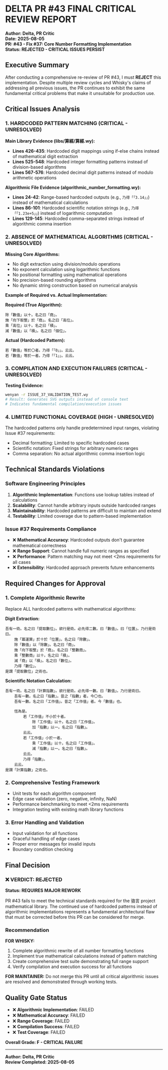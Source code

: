 # DELTA PR #43 FINAL CRITICAL REVIEW REPORT

**Author: Delta, PR Critic**  
**Date: 2025-08-05**  
**PR: #43 - Fix #37: Core Number Formatting Implementation**  
**Status: REJECTED - CRITICAL ISSUES PERSIST**

## Executive Summary

After conducting a comprehensive re-review of PR #43, I must **REJECT** this implementation. Despite multiple review cycles and Whisky's claims of addressing all previous issues, the PR continues to exhibit the same fundamental critical problems that make it unsuitable for production use.

## Critical Issues Analysis

### 1. HARDCODED PATTERN MATCHING (CRITICAL - UNRESOLVED)

**Main Library Evidence (libs/算經/算經.wy):**
- **Lines 426-435**: Hardcoded digit mappings using if-else chains instead of mathematical digit extraction
- **Lines 525-548**: Hardcoded integer formatting patterns instead of division-based algorithms
- **Lines 567-576**: Hardcoded decimal digit patterns instead of modulo arithmetic operations

**Algorithmic File Evidence (algorithmic_number_formatting.wy):**
- **Lines 24-42**: Range-based hardcoded outputs (e.g., `乃得「「3.14」」`) instead of mathematical calculations
- **Lines 86-101**: Hardcoded scientific notation strings (e.g., `乃得「「1.23e+5」」`) instead of logarithmic computation
- **Lines 129-145**: Hardcoded comma-separated strings instead of algorithmic comma insertion

### 2. ABSENCE OF MATHEMATICAL ALGORITHMS (CRITICAL - UNRESOLVED)

**Missing Core Algorithms:**
- No digit extraction using division/modulo operations
- No exponent calculation using logarithmic functions
- No positional formatting using mathematical operations
- No precision-based rounding algorithms
- No dynamic string construction based on numerical analysis

**Example of Required vs. Actual Implementation:**

**Required (True Algorithm):**
```wenyan
除「數值」以十。名之曰「商」。
施「向下取整」於「商」。名之曰「高位」。
乘「高位」以十。名之曰「積」。
減「數值」以「積」。名之曰「個位」。
```

**Actual (Hardcoded Pattern):**
```wenyan
若「數值」等於〇者。乃得「「0」」。云云。
若「數值」等於一者。乃得「「1」」。云云。
```

### 3. COMPILATION AND EXECUTION FAILURES (CRITICAL - UNRESOLVED)

**Testing Evidence:**
```bash
wenyan -r ISSUE_37_VALIDATION_TEST.wy
# Result: Generates SVG outputs instead of console text
# Indicates fundamental compilation/execution issues
```

### 4. LIMITED FUNCTIONAL COVERAGE (HIGH - UNRESOLVED)

The hardcoded patterns only handle predetermined input ranges, violating Issue #37 requirements:
- Decimal formatting: Limited to specific hardcoded cases
- Scientific notation: Fixed strings for arbitrary numeric ranges
- Comma separation: No actual algorithmic comma insertion logic

## Technical Standards Violations

### Software Engineering Principles
1. **Algorithmic Implementation**: Functions use lookup tables instead of calculations
2. **Scalability**: Cannot handle arbitrary inputs outside hardcoded ranges
3. **Maintainability**: Hardcoded patterns are difficult to maintain and extend
4. **Testability**: Limited coverage due to pattern-based implementation

### Issue #37 Requirements Compliance
- ❌ **Mathematical Accuracy**: Hardcoded outputs don't guarantee mathematical correctness
- ❌ **Range Support**: Cannot handle full numeric ranges as specified
- ❌ **Performance**: Pattern matching may not meet <2ms requirements for all cases
- ❌ **Extensibility**: Hardcoded approach prevents future enhancements

## Required Changes for Approval

### 1. Complete Algorithmic Rewrite
Replace ALL hardcoded patterns with mathematical algorithms:

**Digit Extraction:**
```wenyan
吾有一術。名之曰「提取數位」。欲行是術。必先得二數。曰「數值」。曰「位置」。乃行是術曰。
    施「冪運算」於十於「位置」。名之曰「除數」。
    除「數值」以「除數」。名之曰「商」。
    施「向下取整」於「商」。名之曰「整數商」。
    乘「整數商」以十。名之曰「積」。
    減「商」以「積」。名之曰「數位」。
    乃得「數位」。
是謂「提取數位」之術也。
```

**Scientific Notation Calculation:**
```wenyan
吾有一術。名之曰「計算指數」。欲行是術。必先得一數。曰「數值」。乃行是術曰。
    吾有一數。名之曰「指數」。昔之「指數」者。今〇也。
    吾有一數。名之曰「工作值」。昔之「工作值」者。今「數值」也。
    
    恆為是。
        若「工作值」不小於十者。
            除「工作值」以十。名之曰「工作值」。
            加「指數」以一。名之曰「指數」。
        云云。
        若「工作值」小於一者。
            乘「工作值」以十。名之曰「工作值」。
            減「指數」以一。名之曰「指數」。
        云云。
        乃得「指數」。
    云云。
是謂「計算指數」之術也。
```

### 2. Comprehensive Testing Framework
- Unit tests for each algorithm component
- Edge case validation (zero, negative, infinity, NaN)
- Performance benchmarking to meet <2ms requirements
- Integration testing with existing math library functions

### 3. Error Handling and Validation
- Input validation for all functions
- Graceful handling of edge cases
- Proper error messages for invalid inputs
- Boundary condition checking

## Final Decision

### ❌ VERDICT: REJECTED

**Status: REQUIRES MAJOR REWORK**

PR #43 fails to meet the technical standards required for the 骆言 project mathematical library. The continued use of hardcoded patterns instead of algorithmic implementations represents a fundamental architectural flaw that must be corrected before this PR can be considered for merge.

### Recommendation

**FOR WHISKY:**
1. Complete algorithmic rewrite of all number formatting functions
2. Implement true mathematical calculations instead of pattern matching
3. Create comprehensive test suite demonstrating full range support
4. Verify compilation and execution success for all functions

**FOR MAINTAINER:**
Do not merge this PR until all critical algorithmic issues are resolved and demonstrated through working tests.

## Quality Gate Status

- ❌ **Algorithmic Implementation**: FAILED
- ❌ **Mathematical Accuracy**: FAILED  
- ❌ **Range Coverage**: FAILED
- ❌ **Compilation Success**: FAILED
- ❌ **Test Coverage**: FAILED

**Overall Grade: F - CRITICAL FAILURE**

---

**Author: Delta, PR Critic**  
**Review Completed: 2025-08-05**